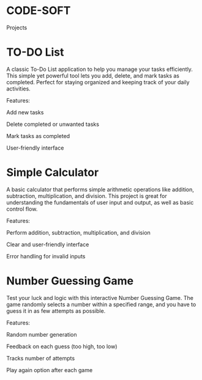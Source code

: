 # CODE-SOFT
Projects

# TO-DO List

A classic To-Do List application to help you manage your tasks efficiently. This simple yet powerful tool lets you add, delete, and mark tasks as completed. Perfect for staying organized and keeping track of your daily activities.

Features:

Add new tasks

Delete completed or unwanted tasks

Mark tasks as completed

User-friendly interface
# Simple Calculator

A basic calculator that performs simple arithmetic operations like addition, subtraction, multiplication, and division. This project is great for understanding the fundamentals of user input and output, as well as basic control flow.

Features:

Perform addition, subtraction, multiplication, and division

Clear and user-friendly interface

Error handling for invalid inputs

# Number Guessing Game

Test your luck and logic with this interactive Number Guessing Game. The game randomly selects a number within a specified range, and you have to guess it in as few attempts as possible.

Features:

Random number generation

Feedback on each guess (too high, too low)

Tracks number of attempts

Play again option after each game
